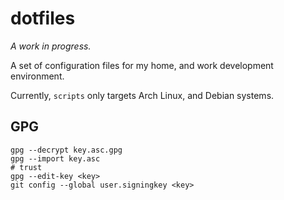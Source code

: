 # dotfiles

_A work in progress._

A set of configuration files for my home, and work development environment.

Currently, `scripts` only targets Arch Linux, and Debian systems.


## GPG

```
gpg --decrypt key.asc.gpg
gpg --import key.asc
# trust
gpg --edit-key <key>
git config --global user.signingkey <key>
```
